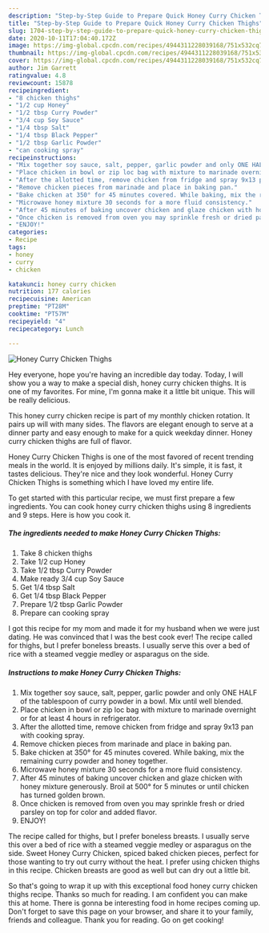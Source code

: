 ```yaml
---
description: "Step-by-Step Guide to Prepare Quick Honey Curry Chicken Thighs"
title: "Step-by-Step Guide to Prepare Quick Honey Curry Chicken Thighs"
slug: 1704-step-by-step-guide-to-prepare-quick-honey-curry-chicken-thighs
date: 2020-10-11T17:04:40.172Z
image: https://img-global.cpcdn.com/recipes/4944311228039168/751x532cq70/honey-curry-chicken-thighs-recipe-main-photo.jpg
thumbnail: https://img-global.cpcdn.com/recipes/4944311228039168/751x532cq70/honey-curry-chicken-thighs-recipe-main-photo.jpg
cover: https://img-global.cpcdn.com/recipes/4944311228039168/751x532cq70/honey-curry-chicken-thighs-recipe-main-photo.jpg
author: Jim Garrett
ratingvalue: 4.8
reviewcount: 15878
recipeingredient:
- "8 chicken thighs"
- "1/2 cup Honey"
- "1/2 tbsp Curry Powder"
- "3/4 cup Soy Sauce"
- "1/4 tbsp Salt"
- "1/4 tbsp Black Pepper"
- "1/2 tbsp Garlic Powder"
- "can cooking spray"
recipeinstructions:
- "Mix together soy sauce, salt, pepper, garlic powder and only ONE HALF of the tablespoon of curry powder in a bowl. Mix until well blended."
- "Place chicken in bowl or zip loc bag with mixture to marinade overnight or for at least 4 hours in refrigerator."
- "After the allotted time, remove chicken from fridge and spray 9x13 pan with cooking spray."
- "Remove chicken pieces from marinade and place in baking pan."
- "Bake chicken at 350° for 45 minutes covered. While baking, mix the remaining curry powder and honey together."
- "Microwave honey mixture 30 seconds for a more fluid consistency."
- "After 45 minutes of baking uncover chicken and glaze chicken with honey mixture generously. Broil at 500° for 5 minutes or until chicken has turned golden brown."
- "Once chicken is removed from oven you may sprinkle fresh or dried parsley on top for color and added flavor."
- "ENJOY!"
categories:
- Recipe
tags:
- honey
- curry
- chicken

katakunci: honey curry chicken 
nutrition: 177 calories
recipecuisine: American
preptime: "PT28M"
cooktime: "PT57M"
recipeyield: "4"
recipecategory: Lunch

---
```



![Honey Curry Chicken Thighs](https://img-global.cpcdn.com/recipes/4944311228039168/751x532cq70/honey-curry-chicken-thighs-recipe-main-photo.jpg)

Hey everyone, hope you're having an incredible day today. Today, I will show you a way to make a special dish, honey curry chicken thighs. It is one of my favorites. For mine, I'm gonna make it a little bit unique. This will be really delicious.

This honey curry chicken recipe is part of my monthly chicken rotation. It pairs up will with many sides. The flavors are elegant enough to serve at a dinner party and easy enough to make for a quick weekday dinner. Honey curry chicken thighs are full of flavor.

Honey Curry Chicken Thighs is one of the most favored of recent trending meals in the world. It is enjoyed by millions daily. It's simple, it is fast, it tastes delicious. They're nice and they look wonderful. Honey Curry Chicken Thighs is something which I have loved my entire life.


To get started with this particular recipe, we must first prepare a few ingredients. You can cook honey curry chicken thighs using 8 ingredients and 9 steps. Here is how you cook it.

<!--inarticleads1-->

##### The ingredients needed to make Honey Curry Chicken Thighs:

1. Take 8 chicken thighs
1. Take 1/2 cup Honey
1. Take 1/2 tbsp Curry Powder
1. Make ready 3/4 cup Soy Sauce
1. Get 1/4 tbsp Salt
1. Get 1/4 tbsp Black Pepper
1. Prepare 1/2 tbsp Garlic Powder
1. Prepare can cooking spray


I got this recipe for my mom and made it for my husband when we were just dating. He was convinced that I was the best cook ever! The recipe called for thighs, but I prefer boneless breasts. I usually serve this over a bed of rice with a steamed veggie medley or asparagus on the side. 

<!--inarticleads2-->

##### Instructions to make Honey Curry Chicken Thighs:

1. Mix together soy sauce, salt, pepper, garlic powder and only ONE HALF of the tablespoon of curry powder in a bowl. Mix until well blended.
1. Place chicken in bowl or zip loc bag with mixture to marinade overnight or for at least 4 hours in refrigerator.
1. After the allotted time, remove chicken from fridge and spray 9x13 pan with cooking spray.
1. Remove chicken pieces from marinade and place in baking pan.
1. Bake chicken at 350° for 45 minutes covered. While baking, mix the remaining curry powder and honey together.
1. Microwave honey mixture 30 seconds for a more fluid consistency.
1. After 45 minutes of baking uncover chicken and glaze chicken with honey mixture generously. Broil at 500° for 5 minutes or until chicken has turned golden brown.
1. Once chicken is removed from oven you may sprinkle fresh or dried parsley on top for color and added flavor.
1. ENJOY!


The recipe called for thighs, but I prefer boneless breasts. I usually serve this over a bed of rice with a steamed veggie medley or asparagus on the side. Sweet Honey Curry Chicken, spiced baked chicken pieces, perfect for those wanting to try out curry without the heat. I prefer using chicken thighs in this recipe. Chicken breasts are good as well but can dry out a little bit. 

So that's going to wrap it up with this exceptional food honey curry chicken thighs recipe. Thanks so much for reading. I am confident you can make this at home. There is gonna be interesting food in home recipes coming up. Don't forget to save this page on your browser, and share it to your family, friends and colleague. Thank you for reading. Go on get cooking!
